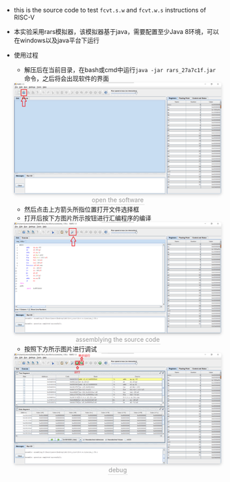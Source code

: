 - this is the source code to test `fcvt.s.w` and `fcvt.w.s` instructions of RISC-V
- 本实验采用rars模拟器，该模拟器基于java，需要配置至少Java 8环境，可以在windows以及java平台下运行

- 使用过程

  - 解压后在当前目录，在bash或cmd中运行`java -jar rars_27a7c1f.jar`命令，之后将会出现软件的界面

  <center>    <img style="border-radius: 0.3125em;    box-shadow: 0 2px 4px 0 rgba(34,36,38,.12),0 2px 10px 0 rgba(34,36,38,.08);"     src="1.png">    <br>    <div style="color:orange; border-bottom: 1px solid #d9d9d9;    display: inline-block;    color: #999;    padding: 2px;">open the software</div> </center>

  - 然后点击上方箭头所指位置打开文件选择框
  - 打开后按下方图片所示按钮进行汇编程序的编译

  <center>    <img style="border-radius: 0.3125em;    box-shadow: 0 2px 4px 0 rgba(34,36,38,.12),0 2px 10px 0 rgba(34,36,38,.08);"     src="2.png">    <br>    <div style="color:orange; border-bottom: 1px solid #d9d9d9;    display: inline-block;    color: #999;    padding: 2px;">assemblying the source code</div> </center>

  - 按照下方所示图片进行调试

  <center>    <img style="border-radius: 0.3125em;    box-shadow: 0 2px 4px 0 rgba(34,36,38,.12),0 2px 10px 0 rgba(34,36,38,.08);"     src="3.png">    <br>    <div style="color:orange; border-bottom: 1px solid #d9d9d9;    display: inline-block;    color: #999;    padding: 2px;">debug</div> </center>

